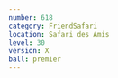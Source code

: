 ```yaml
---
number: 618
category: FriendSafari
location: Safari des Amis
level: 30
version: X
ball: premier
---
```

